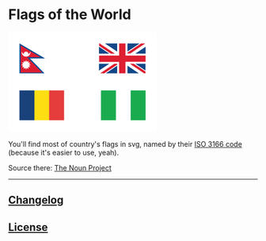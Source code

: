 # Flags of the World

![](preview.png)

You'll find most of country's flags in svg, named by their [ISO 3166 code](https://www.iso.org/obp/ui/#search/code/) (because it's easier to use, yeah).

Source there: [The Noun Project](https://thenounproject.com/desbenoit/collection/flags-of-the-world/)

---

## [Changelog](CHANGELOG.md)

## [License](LICENSE)
